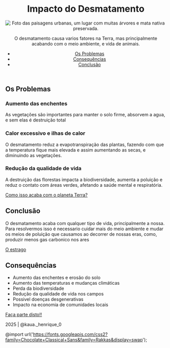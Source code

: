 <!DOCTYPE html>
<html lang="pt-br">
<head>
    <meta charset="UTF-8">
    <meta name="viewport" content="width=device-width, initial-scale=1.0">
    <title>Impacto do desmatamento</title>
    <link rel="stylesheet" href="style.css">
</head>
<body>
    <header>
        <h1>Impacto do Desmatamento</h1>
        <img src="paisagem-urbana.jpg" alt="Foto das paisagens urbanas, um lugar com muitas árvores e mata nativa preservada.">
        <p>O desmatamento causa varios fatores na Terra, mas principalmente acabando com o meio ambiente, e vida de animais.</p>
        <nav>
            <ul>
                <li><a href="#problemas">Os Problemas</a></li>
                <li><a href="#consequencias">Consequências</a></li>
                <li><a href="#conclusao">Conclusão</a></li>
            </ul>
        </nav>
    </header>

<main>
        <section id="problemas" class="conteudo">
            <h2>Os Problemas</h2>
            <article>
                <h3>Aumento das enchentes</h3>
                <p>As vegetações são importantes para manter o solo firme, absorvem a agua, e sem elas é destruição total</p>
            </article>

<article>
   <h3>Calor excessivo e ilhas de calor</h3>
                <p>O desmatamento reduz a evapotranspiração das plantas, fazendo com que a temperatura fique mais elevada e assim aumentando as secas, e diminuindo as vegetações.</p>
            </article>

<article>
                <h3>Redução da qualidade de vida</h3>
                <p>A destruição das florestas impacta a biodiversidade, aumenta a poluição e reduz o contato com áreas verdes, afetando a saúde mental e respiratória.</p>
            </article>

 <a href="https://www.youtube.com/watch?v=zkQu0QNcWjA" class="cta-button" target="_blank">Como isso acaba com o planeta Terra? <i class="fa-solid fa-arrow-up-right-from-square" style="color: var(--text-color);"></i></a>
        </section>

 <section id="conclusão" class="conteudo">
   <h2>Conclusão</h2>
   <p>O desmatamento acaba com qualquer tipo de vida, principalmente a nossa. Para resolvermos isso é necessario cuidar mais do meio ambiente e mudar os meios de poluição que causamos ao decorrer de nossas eras, como, produzir menos gas carbonico nos ares</p>
     <a href="https://www.youtube.com/watch?v=zkQu0QNcWjA" class="cta-button" target="_blank">O estrago <i class="fa-solid fa-arrow-up-right-from-square" style="color: var(--text-color);"></i></a>
        </section>

<section id="consequencias" class="conteudo">

<h2>Consequências</h2>
            <ul>
<li>Aumento das enchentes e erosão do solo</li>
                <li>Aumento das temperaturas e mudanças climáticas</li>
                <li>Perda da biodiversidade</li>
                <li>Redução da qualidade de vida nos campos</li>
                <li>Possivel doenças desgenerativas</li>
                <li>Impacto na economia de comunidades locais</li>
         </ul>
        </section>
</main>

<footer>
        <a href="https://www.linkedin.com/in/femascheti" class="cta-footer">Faça parte disto!!</a>
        <p>2025 | @kaua._henrique_0</p>
    
   </footer>
</body>
</html>

@import url('https://fonts.googleapis.com/css2?family=Chocolate+Classical+Sans&family=Rakkas&display=swap');
